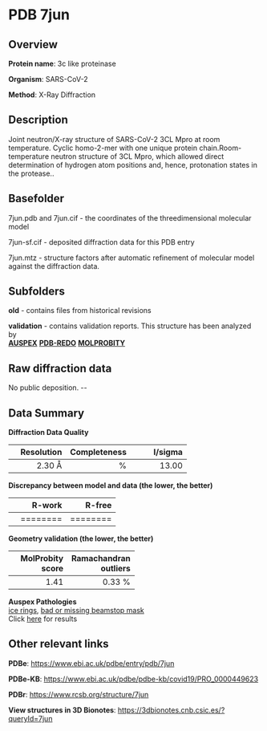 # PDB 7jun

## Overview

**Protein name**: 3c like proteinase

**Organism**: SARS-CoV-2

**Method**: X-Ray Diffraction

## Description

Joint neutron/X-ray structure of SARS-CoV-2 3CL Mpro at room temperature. Cyclic homo-2-mer with one unique protein chain.Room-temperature neutron structure of 3CL Mpro, which allowed direct determination of hydrogen atom positions and, hence, protonation states in the protease..

## Basefolder

7jun.pdb and 7jun.cif - the coordinates of the threedimensional molecular model

7jun-sf.cif - deposited diffraction data for this PDB entry

7jun.mtz - structure factors after automatic refinement of molecular model against the diffraction data.

## Subfolders



**old** - contains files from historical revisions

**validation** - contains validation reports. This structure has been analyzed by <br>[**AUSPEX**](https://github.com/thorn-lab/coronavirus_structural_task_force/tree/master/pdb/3c_like_proteinase/SARS-CoV-2/7jun/validation/auspex) [**PDB-REDO**](https://github.com/thorn-lab/coronavirus_structural_task_force/tree/master/pdb/3c_like_proteinase/SARS-CoV-2/7jun/validation/pdb-redo) [**MOLPROBITY**](https://github.com/thorn-lab/coronavirus_structural_task_force/tree/master/pdb/3c_like_proteinase/SARS-CoV-2/7jun/validation/molprobity)   



## Raw diffraction data

No public deposition. --<br> 

## Data Summary
**Diffraction Data Quality**

|   | Resolution | Completeness| I/sigma |
|---|-------------:|----------------:|--------------:|
|   |2.30 Å|      %|<img width=50/>13.00|

**Discrepancy between model and data (the lower, the better)**

|   | **R-work**| **R-free**   
|---|-------------:|----------------:|           
||========|========|

**Geometry validation (the lower, the better)**

|   |**MolProbity<br>score**| **Ramachandran<br>outliers** 
|---|-------------:|----------------:|
||  1.41|  0.33 %|

**Auspex Pathologies**<br> [ice rings](https://www.auspex.de/pathol/#1), [bad or missing beamstop mask](https://www.auspex.de/pathol/#2)<br>Click [here](https://github.com/thorn-lab/coronavirus_structural_task_force/blob/master/pdb/3c_like_proteinase/SARS-CoV-2/7jun/validation/auspex/7jun_auspex_comments.txt)  for results

 



## Other relevant links 
**PDBe**:  https://www.ebi.ac.uk/pdbe/entry/pdb/7jun

**PDBe-KB**: https://www.ebi.ac.uk/pdbe/pdbe-kb/covid19/PRO_0000449623 
 
**PDBr**: https://www.rcsb.org/structure/7jun 

**View structures in 3D Bionotes**: https://3dbionotes.cnb.csic.es/?queryId=7jun

